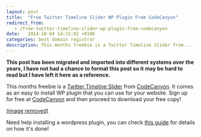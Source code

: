 ```yaml
---
layout: post
title:  "Free Twitter Timeline Slider WP Plugin From CodeCanyon"
redirect_from:
   - /free-twitter-timeline-slider-wp-plugin-from-codecanyon
date:   2014-10-04 14:31:02 +0100
categories: best domain registrar
description: This months freebie is a Twitter Timeline Slider from...
---
```


**This post has been migrated and imported into different systems over the years, I have not had a chance to format this post so it may be hard to read but I have left it here as a reference.**

This months freebie is a [Twitter Timeline Slider](http://codecanyon.net/item/twitter-timeline-slider-for-wordpress/5747430?ref=Bigideaguy "Code Canyon") from [CodeCanyon](http://codecanyon.net/item/twitter-timeline-slider-for-wordpress/5747430?ref=Bigideaguy "Code Canyon"). It comes as an easy to install WP plugin that you can use for your website. Sign up for free at [CodeCanyon](http://codecanyon.net/item/twitter-timeline-slider-for-wordpress/5747430?ref=Bigideaguy "CodeCanyon") and then proceed to download your free copy!  
  
[(image removed)](http://codecanyon.net/item/twitter-timeline-slider-for-wordpress/5747430?ref=Bigideaguy)  
  
 Need help installing a wordpress plugin, you can check [this guide](http://www.wpbeginner.com/beginners-guide/step-by-step-guide-to-install-a-wordpress-plugin-for-beginners/ "Install Wordpress Plugin For Beginners") for details on how it's done!